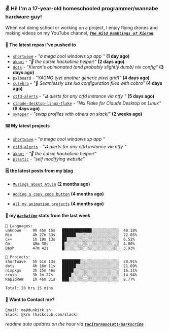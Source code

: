 ### ✌️ Hi! I'm a 17-year-old homeschooled programmer/wannabe hardware guy!

When not doing school or working on a project, I enjoy flying drones and making videos on my YouTube channel, [**_`The Wild Ramblings of Kieran`_**](https://youtube.com/@kieran.rambles).

#### 👷 The latest repos I've pushed to

- [`shortwave`](https://github.com/taciturnaxolotl/shortwave) - _"a mega cool windows xp app "_ **(1 day ago)**
- [`akami`](https://github.com/taciturnaxolotl/akami) - _"🌷 the cutsie hackatime helper!"_ **(2 days ago)**
- [`dots`](https://github.com/taciturnaxolotl/dots) - _"Kieran's opinionated (and probably slightly dumb) nix config"_ **(3 days ago)**
- [`pxlboard`](https://github.com/taciturnaxolotl/pxlboard) - _"YAGNG (yet another generic pixel grid)"_ **(4 days ago)**
- [`culebra`](https://github.com/Fuabioo/culebra) - _"🐍 Seamlessly use lua configuration files with cobra"_ **(4 days ago)**
- [`ctfd-alerts`](https://github.com/taciturnaxolotl/ctfd-alerts) - _"⛳ alerts for any ctfd instance via ntfy "_ **(5 days ago)**
- [`claude-desktop-linux-flake`](https://github.com/k3d3/claude-desktop-linux-flake) - _"Nix Flake for Claude Desktop on Linux"_ **(6 days ago)**
- [`swapper`](https://github.com/taciturnaxolotl/swapper) - _"swap profiles with others on slack!"_ **(2 weeks ago)**

#### ⌨️ My latest projects

- [`shortwave`](https://github.com/taciturnaxolotl/shortwave) - _"a mega cool windows xp app "_
- [`ctfd-alerts`](https://github.com/taciturnaxolotl/ctfd-alerts) - _"⛳ alerts for any ctfd instance via ntfy "_
- [`akami`](https://github.com/taciturnaxolotl/akami) - _"🌷 the cutsie hackatime helper!"_
- [`plastic`](https://github.com/taciturnaxolotl/plastic) - _"self modifying website"_

#### 🗒️ the latest posts from my [blog](https://dunkirk.sh)

- [`Musings about Atuin`](https://dunkirk.sh/blog/atuin/) **(2 months ago)**

- [`Adding a copy code button`](https://dunkirk.sh/blog/adding-a-copy-button/) **(4 months ago)**

- [`All my animation projects`](https://dunkirk.sh/blog/my-animations/) **(4 months ago)**



#### 📡 my [_`hackatime`_](https://waka.hackclub.com) stats from the last week

```text
💾 Languages:
unknown     9h 45m 15s   █████████████░░░░░░░░░░░░  48.18%
Nix         4h 27m 53s   ██████░░░░░░░░░░░░░░░░░░░  22.05%
C++         1h 19m 13s   ██░░░░░░░░░░░░░░░░░░░░░░░  6.52%
Go          48m 38s      █░░░░░░░░░░░░░░░░░░░░░░░░  4.00%
Bash        47m 42s      █░░░░░░░░░░░░░░░░░░░░░░░░  3.93%

💼 Projects:
shortwave   5h 51m 13s   ████████░░░░░░░░░░░░░░░░░  28.91%
dots        4h 16m 11s   ██████░░░░░░░░░░░░░░░░░░░  21.09%
nixpkgs     3h 15m 46s   █████░░░░░░░░░░░░░░░░░░░░  16.11%
crush       3h 1m 27s    ████░░░░░░░░░░░░░░░░░░░░░  14.94%
RapidRAW    1h 46m 31s   ███░░░░░░░░░░░░░░░░░░░░░░  8.77%

Total: 20 hrs 15 mins
```

#### 📮 Want to Contact me?

```text
Email: me@dunkirk.sh
Slack: @krn (hackclub.com/slack)
```

_readme auto updates on the hour via [**`taciturnaxolotl/markscribe`**](https://github.com/taciturnaxolotl/markscribe)_
